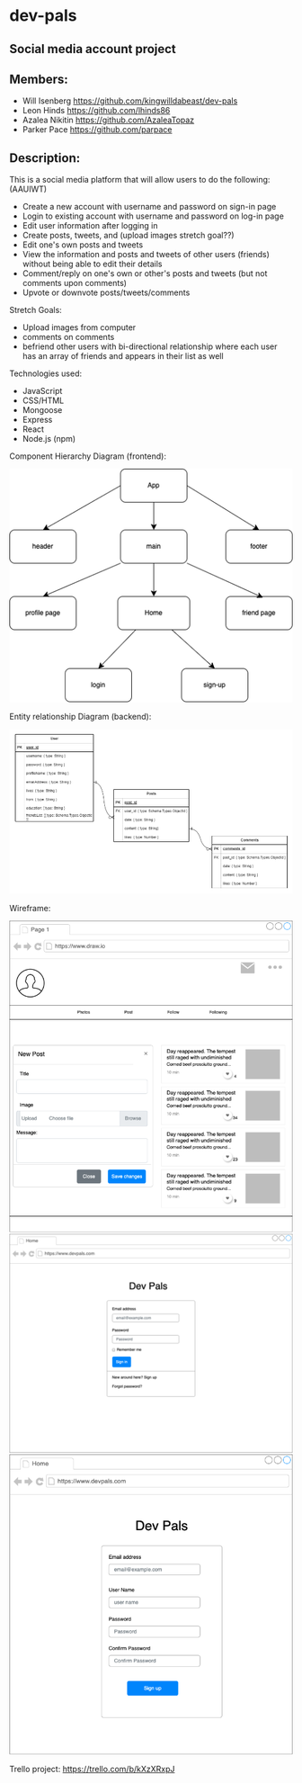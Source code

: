 # dev-pals
## Social media account project

## Members:
* Will Isenberg https://github.com/kingwilldabeast/dev-pals
* Leon Hinds https://github.com/lhinds86
* Azalea Nikitin https://github.com/AzaleaTopaz
* Parker Pace https://github.com/parpace

## Description:

This is a social media platform that will allow users to do the following: (AAUIWT)

* Create a new account with username and password on sign-in page
* Login to existing account with username and password on log-in page
* Edit user information after logging in 
* Create posts, tweets, and (upload images stretch goal??)
* Edit one's own posts and tweets
* View the information and posts and tweets of other users (friends) without being able to edit their details
* Comment/reply on one's own or other's posts and tweets (but not comments upon comments)
* Upvote or downvote posts/tweets/comments

Stretch Goals:
* Upload images from computer
* comments on comments
* befriend other users with bi-directional relationship where each user has an array of friends and appears in their list as well

Technologies used:
* JavaScript
* CSS/HTML
* Mongoose
* Express
* React
* Node.js (npm)

Component Hierarchy Diagram (frontend):

![Component Hierarchy Diagram](planning_materials/component-hierarchy.png) 

Entity relationship Diagram (backend):

![Entity Relationship Diagram](planning_materials/ERD.png)

Wireframe:

![Wireframe](planning_materials/Dev-Pals-Wireframe-User%20Account%20Page.drawio.png)
![Wireframe](planning_materials/Dev-Pals-Wireframe-Login%20Page.drawio.png)
![Wireframe](planning_materials/Dev-Pals-Wireframe-Sign%20up%20Page.drawio.png)


Trello project: https://trello.com/b/kXzXRxpJ

